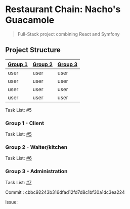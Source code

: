 # Restaurant Chain: Nacho's Guacamole

> Full-Stack project combining React and Symfony

## Project Structure

| [Group 1](#group-1---Client) | [Group 2](#group-2---Waiterkitchen) | [Group 3](#group-3---Administration) |
| ---------------------------- | ----------------------------------- | ------------------------------------ |
| user                         | user                                | user                                 |
| user                         | user                                | user                                 |
| user                         | user                                | user                                 |
| user                         | user                                | user                                 |

Task List: #5

### Group 1 - Client

Task List: [#5](https://github.com/rIftimie/pruebaIssues/issues/5#issue-1596618048)

### Group 2 - Waiter/kitchen

Task List: [#6](https://github.com/rIftimie/pruebaIssues/issues/6#issue-1596619058)

### Group 3 - Administration

Task List: [#7](https://github.com/rIftimie/pruebaIssues/issues/7#issue-1596619392)

Commit : cbbc92243b316dfad12fd7d8c1bf30a1dc3ea224

Issue: 
